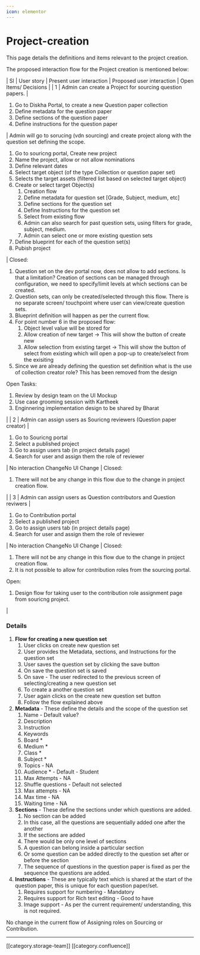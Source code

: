 ```yaml
---
icon: elementor
---
```


# Project-creation

This page details the definitions and items relevant to the project creation.

The proposed interaction flow for the Project creation is mentioned below:

\| Sl | User story | Present user interaction | Proposed user interaction | Open Items/ Decisions | | 1 | Admin can create a Project for sourcing question papers. |

1. Go to Diskha Portal, to create a new Question paper collection
2. Define metadata for the question paper
3. Define sections of the question paper
4. Define instructions for the question paper

\| Admin will go to sorucing (vdn sourcing) and create project along with the question set defining the scope.

1. Go to souricng portal, Create new project
2. Name the project, allow or not allow nominations
3. Define relevant dates
4. Select target object (of the type Collection or question paper set)
5. Selects the target assets (filtered list based on selected target object)
6. Create or select target Object(s)
   1. Creation flow
   2. Define metadata for question set \[Grade, Subject, medium, etc]
   3. Define sections for the question set
   4. Define Instructions for the question set
   5. Select from existing flow
   6. Admin can also search for past question sets, using filters for grade, subject, medium.
   7. Admin can select one or more existing question sets
7. Define blueprint for each of the question set(s)
8. Pubish project

\| Closed:

1. Question set on the dev portal now, does not allow to add sections. Is that a limitation? Creation of sections can be managed through configuration, we need to specify/limit levels at which sections can be created.
2. Question sets, can only be created/selected through this flow. There is no separate screen/ touchpoint where user can view/create question sets.
3. Blueprint definition will happen as per the current flow.
4. For point number 6 in the proposed flow:
   1. Object level value will be stored for
   2. Allow creation of new target → This will show the button of create new
   3. Allow selection from existing target → This will show the button of select from existing which will open a pop-up to create/select from the exisiting
5. Since we are already defining the question set definition what is the use of collection creator role? This has been removed from the design

Open Tasks:

1. Review by design team on the UI Mockup
2. Use case grooming session with Kartheek
3. Enginnering implementation design to be shared by Bharat

\| | 2 | Admin can assign users as Souricng reviewers (Question paper creator) |

1. Go to Souricng portal
2. Select a published project
3. Go to assign users tab (in project details page)
4. Search for user and assign them the role of reviewer

\| No interaction ChangeNo UI Change | Closed:

1. There will not be any change in this flow due to the change in project creation flow.

\| | 3 | Admin can assign users as Question contributors and Question reviwers |

1. Go to Contribution portal
2. Select a published project
3. Go to assign users tab (in project details page)
4. Search for user and assign them the role of reviewer

\| No interaction ChangeNo UI Change | Closed:

1. There will not be any change in this flow due to the change in project creation flow.
2. It is not possible to allow for contribution roles from the sourcing portal.

Open:

1. Design flow for taking user to the contribution role assignment page from souricng project.

|

### Details

1. **Flow for creating a new question set**
   1. User clicks on create new question set
   2. User provides the Metadata, sections, and Instructions for the question set
   3. User saves the question set by clicking the save button
   4. On save the question set is saved
   5. On save - The user redirected to the previous screen of selecting/creating a new question set
   6. To create a another question set
   7. User again clicks on the create new question set button
   8. Follow the flow explained above
2. **Metadata** - These define the details and the scope of the question set
   1. Name - Default value?
   2. Description
   3. Instruction
   4. Keywords
   5. Board \*
   6. Medium \*
   7. Class \*
   8. Subject \*
   9. Topics - NA
   10. Audience \* - Default - Student
   11. Max Attempts - NA
   12. Shuffle questions - Default not selected
   13. Max attempts - NA
   14. Max time - NA
   15. Waiting time - NA
3. **Sections** - These define the sections under which questions are added.
   1. No section can be added
   2. In this case, all the questions are sequentially added one after the another
   3. If the sections are added
   4. There would be only one level of sections
   5. A question can belong inside a particular section
   6. Or some question can be added directly to the question set after or before the section
   7. The sequence of questions in the question paper is fixed as per the sequence the questions are added.
4. **Instructions** - These are typically text which is shared at the start of the question paper, this is unique for each question paper/set.
   1. Requires support for numbering - Mandatory
   2. Requires support for Rich text editing - Good to have
   3. Image support - As per the current requirement/ understanding, this is not required.

No change in the current flow of Assigning roles on Sourcing or Contribution.

***

\[\[category.storage-team]] \[\[category.confluence]]
